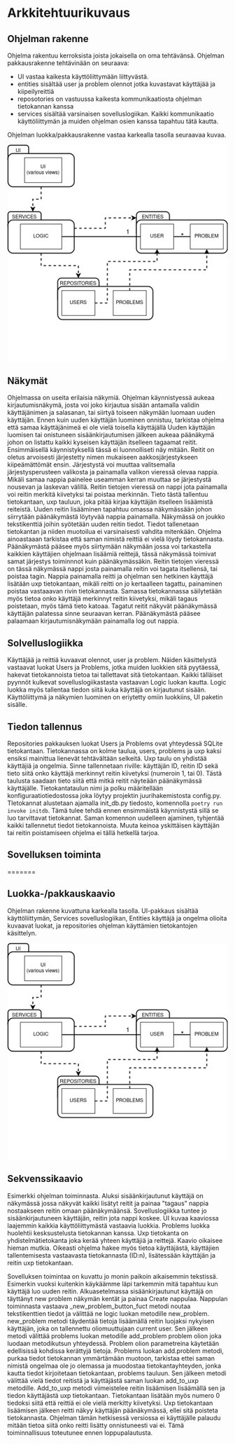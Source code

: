 # Arkkitehtuurikuvaus

## Ohjelman rakenne

Ohjelma rakentuu kerroksista joista jokaisella on oma tehtävänsä. Ohjelman pakkausrakenne tehtävinään on seuraava:
- UI vastaa kaikesta käyttöliittymään liittyvästä.
- entities sisältää user ja problem olennot jotka kuvastavat käyttäjää ja kiipeilyreittiä
- reposotories on vastuussa kaikesta kommunikaatiosta ohjelman tietokannan kanssa
- services sisältää varsinaisen sovelluslogiikan. Kaikki kommunikaatio käyttöliittymän ja muiden ohjelman osien kanssa tapahtuu tätä kautta.

Ohjelman luokka/pakkausrakenne vastaa karkealla tasolla seuraavaa kuvaa.

![luokkakaavio](./img/luokkakaavio.png)

## Näkymät

Ohjelmassa on useita erilaisia näkymiä. Ohjelman käynnistyessä aukeaa kirjautumisnäkymä, josta voi joko kirjautua sisään antamalla validin käyttäjänimen ja salasanan, tai siirtyä toiseen näkymään luomaan uuden käyttäjän. Ennen kuin uuden käyttäjän luominen onnistuu, tarkistaa ohjelma että samaa käyttäjänimeä ei ole vielä toisella käyttäjällä
Uuden käyttäjän luomisen tai onistuneen sisäänkirjautumisen jälkeen aukeaa päänäkymä johon on listattu kaikki kyseisen käyttäjän itselleen tagaamat reitit. Ensimmäisellä käynnistyksellä tässä ei luonnolliseti näy mitään. Reitit on oletus arvoisesti järjestetty nimen mukaiseen aakkosjärjestykseen kiipeämättömät ensin. Järjestystä voi muuttaa valitsemalla järjestysperusteen valikosta ja painamalla valikon vieressä olevaa nappia. Mikäli samaa nappia painelee useamman kerran muuttaa se järjestystä nousevan ja laskevan välillä. Reitin tietojen vieressä on nappi jota painamalla voi reitin merkitä kiivetyksi tai poistaa merkinnän. Tieto tästä tallentuu tietokantaan, uxp tauluun, joka pitää kirjaa käyttäjän itselleen lisäämistä reiteistä.
Uuden reitin lisääminen tapahtuu omassa näkymässään johon siirrytään päänäkymästä löytyvää nappia painamalla. Näkymässä on joukko tekstikenttiä joihin syötetään uuden reitin tiedot. Tiedot tallenetaan tietokantan ja niiden muotoilua ei varsinaisesti vahdita mitenkään. Ohjelma ainoastaaan tarkistaa että saman nimistä reittiä ei vielä löydy tietokannasta.
Päänäkymästä pääsee myös siirtymään näkymään jossa voi tarkastella kaikkien käyttäjien ohjelmaan lisäämiä reittejä, tässä näkymässä toimivat samat järjestys toiminnnot kuin päänäkymässäkin. Reitin tietojen vieressä on tässä näkymässä nappi josta painamalla reitin voi tagata itsellensä, tai poistaa tagin. Nappia painamalla reitti ja ohjelman sen hetkinen käyttäjä lisätään uxp tietokantaan, mikäli reitti on jo kertaalleen tagattu, painaminen poistaa vastaaavan rivin tietokannasta. Samassa tietokannassa säilytetään myös tietoa onko käyttäjä merkinnyt reitin kiivetyksi, mikäli tagaus poistetaan, myös tämä tieto katoaa.
Tagatut reitit näkyvät päänäkymässä käyttäjän palatessa sinne seuraavan kerran. Päänäkymästä pääsee palaamaan kirjautumisnäkymään painamalla log out nappia.

## Solvelluslogiikka

Käyttäjää ja reittiä kuvaavat olennot, user ja problem. Näiden käsittelystä vastaavat luokat Users ja Problems, jotka muiden luokkien sitä pyytäessä, hakevat tietokannoista tietoa tai tallettavat sitä tietokantaan. Kaikki tälläiset pyynnöt kulkevat sovelluslogiikastasta vastaavan Logic luokan kautta.
Logic luokka myös tallentaa tiedon siitä kuka käyttäjä on kirjautunut sisään. Käyttöliittymä ja näkymien luominen on eriytetty omiin luokkiins, UI paketin sisälle. 

## Tiedon tallennus

Repositories pakkauksen luokat Users ja Problems ovat yhteydessä SQLite tietokantaan. Tietokannassa on kolme taulua, users, problems ja uxp kaksi ensiksi mainittua lienevät tehtävältään selkeitä. Uxp taulu on yhdistää käyttäjiä ja ongelmia.
Sinne tallennetaan riville: käyttäjän ID, reitin ID sekä tieto siitä onko käyttäjä merkinnyt reitin kiivetyksi (numeroin 1, tai 0). Tästä taulusta saadaan tieto siitä että mitkä reitit näyteään päänäkymässä käyttäjälle.
Tietokantataulun nimi ja polku määritellään konfiguraatiotiedostossa joka löytyy projektin juurihakemistosta config.py. TIetokannat alustetaan ajamalla init_db.py tiedosto, komennolla ` poetry run invoke initdb `.
Tämä tulee tehdä ennen ensimmäistä käynnistystä sillä se luo tarvittavat tietokannat. Saman komennon uudelleen ajaminen, tyhjentää kaikki tallennetut tiedot tietokannoista. Muuta keinoa yskittäisen käyttäjän tai reitin poistamiseen ohjelma ei tällä hetkellä tarjoa.

## Sovelluksen toiminta
=======
## Luokka-/pakkauskaavio
Ohjelman rakenne kuvattuna karkealla tasolla. UI-pakkaus sisältää käyttöliittymän,
Services sovelluslogiikan, Entities käyttäjä ja ongelma olioita kuvaavat luokat, ja repositories ohjelman käyttämien tietokantojen käsittelyn.

![luokkakaavio](./img/luokkakaavio.png)

## Sekvenssikaavio
Esimerkki ohjelman toiminnasta. Aluksi sisäänkirjautunut käyttäjä on näkymässä jossa näkyvät kaikki lisätyt reitit ja painaa "tagaus" nappia nostaakseen reitin omaan päänäkymäänsä.
Sovelluslogiikka tuntee jo sisäänkirjautuneen käyttäjän, reitin jota nappi koskee. UI kuvaa kaaviossa laajemmin kaikkia käyttöliittymästä vastaavia luokkia.
Problems luokka huolehtii kesksustelusta tietokannan kanssa. Uxp tietokanta on yhdistelmätietokanta joka kerää yhteen käyttäjiä ja reittejä.
Kaavio oikaisee hieman mutkia. Oikeasti ohjelma hakee myös tietoa käyttäjästä, käyttäjien tallentemisesta vastaavasta tietokannasta (ID:n), lisätessään käyttäjän ja reitin uxp tietokantaan.

Sovelluksen toimintaa on kuvattu jo monin paikoin aikaisemmin tekstissä. Esimerkin vuoksi kuitenkin käykäämme läpi tarkemmin mitä tapahtuu kun käyttäjä luo uuden reitin. 
Alkuasetelmassa sisäänkirjautunut käyttäjä on täyttänyt new problem näkymän kentät ja painaa Create nappulaa. Nappulan toiminnasta vastaava _new_problem_button_fuct metodi noutaa tekstikenttien tiedot ja välittää ne logic luokan metodille new_problem.
new_problem metodi täydentää tietoja lisäämällä reitin luojaksi nykyisen käyttäjän, joka on tallennettu oliomuuttujaan current user. Sen jälkeen metodi välittää problems luokan metodille add_problem problem olion joka luodaan metodikutsun yhteydessä. Problem olion parametreina käytetään edellisissä kohdissa kerättyjä tietoja.
Problems luokan add.problem metodi, purkaa tiedot tietokannan ymmärtämään muotoon, tarkistaa ettei saman nimistä ongelmaa ole jo olemassa ja muodostaa tietokantayhteyden, jonka kautta tiedot kirjoitetaan tietokantaan, problems tauluun. Sen jälkeen metodi välittää vielä tiedot reitistä ja käyttäjästä saman luokan add_to_uxp metodille.
Add_to_uxp metodi viimeistelee reitin lisäämisen lisäämällä sen ja tiedon käyttäjästä uxp tietokantaan. Tietokantaan lisätään myös numero 0 tiedoksi siitä että reittiä ei ole vielä merkitty kiivetyksi. Uxp tietokantaan lisäämisen jälkeen reitti näkyy käyttäjän päänäkymässä, ellei sitä poisteta tietokannasta.
Ohjelman tämän hetkisessä versiossa ei käyttäjälle palaudu mitään tietoa siitä onko reitti lisätty onnistuneesti vai ei. Tämä toiminnallisuus toteutunee ennen loppupalautusta.
 
